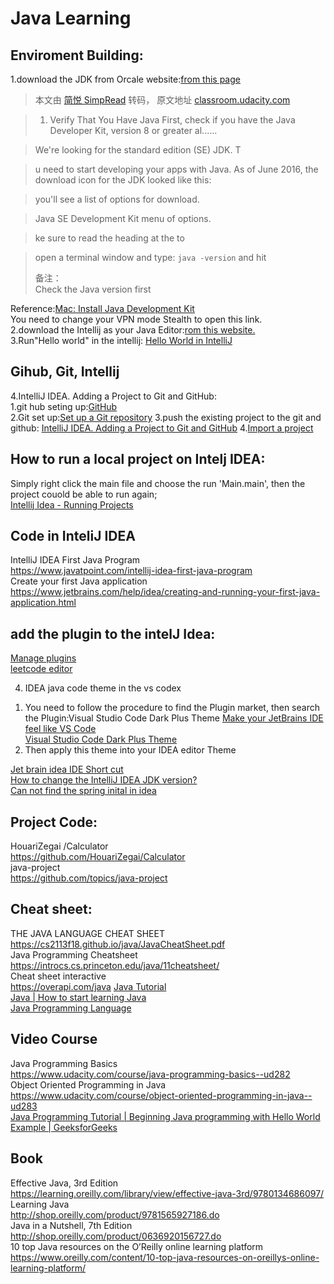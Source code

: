 # Java Learning
## Enviroment Building: 
1.download the JDK from Orcale website:[from this page](http://www.oracle.com/technetwork/java/javase/downloads/index.html)   
> 本文由 [简悦 SimpRead](http://ksria.com/simpread/) 转码， 原文地址 [classroom.udacity.com](https://classroom.udacity.com/courses/ud282/lessons/25293e79-04ae-438f-80ec-0ddba22f6f74/concepts/c0160443-0c73-4c65-a3e8-ce5e7f763ee1)

> 1. Verify That You Have Java First, check if you have the Java Developer Kit, version 8 or greater al......

> We're looking for the standard edition (SE) JDK. T

> u need to start developing your apps with Java. As of June 2016, the download icon for the JDK looked like this:

> you'll see a list of options for download.

> Java SE Development Kit menu of options.

> ke sure to read the heading at the to

> open a terminal window and type: `java -version` and hit
> 
> 备注：  
> Check the Java version first


Reference:[Mac: Install Java Development Kit](https://classroom.udacity.com/courses/ud282/lessons/8186340458/concepts/8ddd79b0-5a61-4e10-883a-95ff366e97a9)  
You need to change your VPN mode Stealth to open this link.  
2.download the Intellij as your Java Editor:[rom this website.](https://www.jetbrains.com/idea/download/#)  
3.Run"Hello world" in the intellij: [Hello World in IntelliJ](https://classroom.udacity.com/courses/ud282/lessons/8186340458/concepts/1bf68bfd-737d-4c41-96f6-9c086e50926b)  

## Gihub, Git, Intellij
4.IntelliJ IDEA. Adding a Project to Git and GitHub:  
1.git hub seting up:[GitHub](https://www.jetbrains.com/help/idea/github.html)  
2.Git set up:[Set up a Git repository](https://www.jetbrains.com/help/idea/set-up-a-git-repository.html) 
3.push the existing project to the git and github: 
[IntelliJ IDEA. Adding a Project to Git and GitHub](https://www.youtube.com/watch?v=mf2-MOl0VXY&ab_channel=IntelliJIDEAbyJetBrains) 
4.[Import a project](https://www.jetbrains.com/help/idea/import-project-or-module-wizard.html)  

## How to run a local project on Intelj IDEA:
Simply right  click the main file and choose the run  'Main.main', then the project couold be able to run again;  
[Intellij Idea - Running Projects](https://www.tutorialspoint.com/intellij_idea/intellij_idea_running_projects.htm)  

## Code in InteliJ IDEA
IntelliJ IDEA First Java Program
<br>https://www.javatpoint.com/intellij-idea-first-java-program
<br>Create your first Java application
<br>https://www.jetbrains.com/help/idea/creating-and-running-your-first-java-application.html

## add the plugin to the intelJ Idea: 
[Manage plugins](https://www.jetbrains.com/help/idea/managing-plugins.html)  
[leetcode editor](https://plugins.jetbrains.com/plugin/12132-leetcode-editor/versions) 

4. IDEA java code theme in the vs codex
1) You need to follow the procedure to find the Plugin market, then search the Plugin:Visual Studio Code Dark Plus Theme
[Make your JetBrains IDE feel like VS Code](https://medium.com/@baptiste.arnaud95/make-your-intellij-feel-like-vs-code-9569035a2e23)  
[Visual Studio Code Dark Plus Theme](https://plugins.jetbrains.com/plugin/12255-visual-studio-code-dark-plus-theme/reviews)   
2) Then apply this theme into your IDEA editor Theme

[Jet brain idea IDE Short cut](https://github.com/GlennOu66304/CS-RESOURS-CENTER/blob/10f90113f288ef136b95904af8b40f62f6bffa2a/Java%20Learning/Kotlin.md)     
[How to change the IntelliJ IDEA JDK version?](https://github.com/GlennOu66304/newBeeMall/blob/033d9863dafcf8f404775fbe74cc3fd49a8a0805/README.md)   
[Can not find the spring inital in idea](https://github.com/GlennOu66304/newBeeMall/blob/033d9863dafcf8f404775fbe74cc3fd49a8a0805/README.md)   





## Project Code:
HouariZegai /Calculator
<br>https://github.com/HouariZegai/Calculator
<br>java-project
<br>https://github.com/topics/java-project


## Cheat sheet:
THE JAVA LANGUAGE CHEAT SHEET
<br>https://cs2113f18.github.io/java/JavaCheatSheet.pdf
<br>Java Programming Cheatsheet
<br>https://introcs.cs.princeton.edu/java/11cheatsheet/
<br>Cheat sheet interactive
<br>https://overapi.com/java 
[Java Tutorial](https://www.w3schools.com/java/default.asp)  
[Java | How to start learning Java](https://www.geeksforgeeks.org/java-how-to-start-learning-java/)  
[Java Programming Language](https://www.geeksforgeeks.org/java/)  
## Video Course
Java Programming Basics
<br>https://www.udacity.com/course/java-programming-basics--ud282
<br>Object Oriented Programming in Java
<br>https://www.udacity.com/course/object-oriented-programming-in-java--ud283  
[Java Programming Tutorial | Beginning Java programming with Hello World Example | GeeksforGeeks](https://www.youtube.com/watch?v=lcJzw0JGfeE&list=PLqM7alHXFySENpNgw27MzGxLzNJuC_Kdj&ab_channel=GeeksforGeeks)  
## Book
Effective Java, 3rd Edition
<br>https://learning.oreilly.com/library/view/effective-java-3rd/9780134686097/
<br>Learning Java
<br>http://shop.oreilly.com/product/9781565927186.do
<br>Java in a Nutshell, 7th Edition
<br>http://shop.oreilly.com/product/0636920156727.do
<br>10 top Java resources on the O’Reilly online learning platform
<br>https://www.oreilly.com/content/10-top-java-resources-on-oreillys-online-learning-platform/


##
